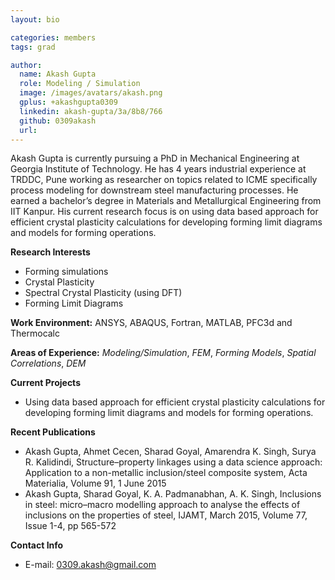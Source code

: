 ```yaml
---
layout: bio

categories: members
tags: grad 

author:
  name: Akash Gupta
  role: Modeling / Simulation 
  image: /images/avatars/akash.png
  gplus: +akashgupta0309
  linkedin: akash-gupta/3a/8b8/766
  github: 0309akash
  url: 
---
```


Akash Gupta is currently pursuing a PhD in Mechanical Engineering at Georgia Institute of Technology. He has 4 years industrial experience at TRDDC, Pune working as researcher on topics related to ICME specifically process modeling for downstream steel manufacturing processes. He earned a bachelor’s degree in Materials and Metallurgical Engineering from IIT Kanpur. His current research focus is on using data based approach for efficient crystal plasticity calculations for developing forming limit diagrams and models for forming operations. 

**Research Interests**
* Forming simulations
* Crystal Plasticity
* Spectral Crystal Plasticity (using DFT)
* Forming Limit Diagrams

**Work Environment:** ANSYS, ABAQUS, Fortran, MATLAB, PFC3d and Thermocalc

**Areas of Experience:** *Modeling/Simulation*, *FEM*, *Forming Models*, *Spatial Correlations*, *DEM*

**Current Projects**

* Using data based approach for efficient crystal plasticity calculations for developing forming limit diagrams and models for forming operations. 

**Recent Publications**

* Akash Gupta, Ahmet Cecen, Sharad Goyal, Amarendra K. Singh, Surya R. Kalidindi, Structure–property linkages using a data science approach: Application to a non-metallic inclusion/steel composite system, Acta Materialia, Volume 91, 1 June 2015
* Akash Gupta, Sharad Goyal, K. A. Padmanabhan, A. K. Singh, Inclusions in steel: micro–macro modelling approach to analyse the effects of inclusions on the properties of steel, IJAMT, March 2015, Volume 77, Issue 1-4, pp 565-572

**Contact Info**

* E-mail: 0309.akash@gmail.com

